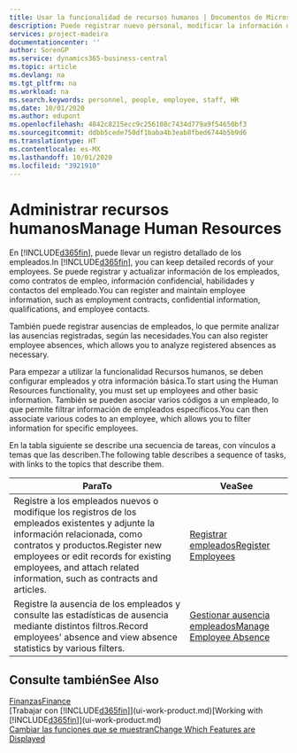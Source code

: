 ```yaml
---
title: Usar la funcionalidad de recursos humanos | Documentos de Microsoft
description: Puede registrar nuevo personal, modificar la información del personal existente y registrar y analizar las ausencias.
services: project-madeira
documentationcenter: ''
author: SorenGP
ms.service: dynamics365-business-central
ms.topic: article
ms.devlang: na
ms.tgt_pltfrm: na
ms.workload: na
ms.search.keywords: personnel, people, employee, staff, HR
ms.date: 10/01/2020
ms.author: edupont
ms.openlocfilehash: 4842c8215ecc9c256108c7434d779a9f54650bf3
ms.sourcegitcommit: ddbb5cede750df1baba4b3eab8fbed6744b5b9d6
ms.translationtype: HT
ms.contentlocale: es-MX
ms.lasthandoff: 10/01/2020
ms.locfileid: "3921910"
---
```

# <a name="manage-human-resources"></a><span data-ttu-id="16c7d-103">Administrar recursos humanos</span><span class="sxs-lookup"><span data-stu-id="16c7d-103">Manage Human Resources</span></span>
<span data-ttu-id="16c7d-104">En [!INCLUDE[d365fin](includes/d365fin_md.md)], puede llevar un registro detallado de los empleados.</span><span class="sxs-lookup"><span data-stu-id="16c7d-104">In [!INCLUDE[d365fin](includes/d365fin_md.md)], you can keep detailed records of your employees.</span></span> <span data-ttu-id="16c7d-105">Se puede registrar y actualizar información de los empleados, como contratos de empleo, información confidencial, habilidades y contactos del empleado.</span><span class="sxs-lookup"><span data-stu-id="16c7d-105">You can register and maintain employee information, such as employment contracts, confidential information, qualifications, and employee contacts.</span></span>

<span data-ttu-id="16c7d-106">También puede registrar ausencias de empleados, lo que permite analizar las ausencias registradas, según las necesidades.</span><span class="sxs-lookup"><span data-stu-id="16c7d-106">You can also register employee absences, which allows you to analyze registered absences as necessary.</span></span>

<span data-ttu-id="16c7d-107">Para empezar a utilizar la funcionalidad Recursos humanos, se deben configurar empleados y otra información básica.</span><span class="sxs-lookup"><span data-stu-id="16c7d-107">To start using the Human Resources functionality, you must set up employees and other basic information.</span></span> <span data-ttu-id="16c7d-108">También se pueden asociar varios códigos a un empleado, lo que permite filtrar información de empleados específicos.</span><span class="sxs-lookup"><span data-stu-id="16c7d-108">You can then associate various codes to an employee, which allows you to filter information for specific employees.</span></span>

<span data-ttu-id="16c7d-109">En la tabla siguiente se describe una secuencia de tareas, con vínculos a temas que las describen.</span><span class="sxs-lookup"><span data-stu-id="16c7d-109">The following table describes a sequence of tasks, with links to the topics that describe them.</span></span>

| <span data-ttu-id="16c7d-110">Para</span><span class="sxs-lookup"><span data-stu-id="16c7d-110">To</span></span> | <span data-ttu-id="16c7d-111">Vea</span><span class="sxs-lookup"><span data-stu-id="16c7d-111">See</span></span> |
| --- | --- |
| <span data-ttu-id="16c7d-112">Registre a los empleados nuevos o modifique los registros de los empleados existentes y adjunte la información relacionada, como contratos y productos.</span><span class="sxs-lookup"><span data-stu-id="16c7d-112">Register new employees or edit records for existing employees, and attach related information, such as contracts and articles.</span></span> |[<span data-ttu-id="16c7d-113">Registrar empleados</span><span class="sxs-lookup"><span data-stu-id="16c7d-113">Register Employees</span></span>](hr-how-register-employees.md) |
| <span data-ttu-id="16c7d-114">Registre la ausencia de los empleados y consulte las estadísticas de ausencia mediante distintos filtros.</span><span class="sxs-lookup"><span data-stu-id="16c7d-114">Record employees' absence and view absence statistics by various filters.</span></span> |[<span data-ttu-id="16c7d-115">Gestionar ausencia empleados</span><span class="sxs-lookup"><span data-stu-id="16c7d-115">Manage Employee Absence</span></span>](hr-how-manage-absence.md) |

## <a name="see-also"></a><span data-ttu-id="16c7d-116">Consulte también</span><span class="sxs-lookup"><span data-stu-id="16c7d-116">See Also</span></span>
[<span data-ttu-id="16c7d-117">Finanzas</span><span class="sxs-lookup"><span data-stu-id="16c7d-117">Finance</span></span>](finance.md)  
<span data-ttu-id="16c7d-118">[Trabajar con [!INCLUDE[d365fin](includes/d365fin_md.md)]](ui-work-product.md)</span><span class="sxs-lookup"><span data-stu-id="16c7d-118">[Working with [!INCLUDE[d365fin](includes/d365fin_md.md)]](ui-work-product.md)</span></span>  
[<span data-ttu-id="16c7d-119">Cambiar las funciones que se muestran</span><span class="sxs-lookup"><span data-stu-id="16c7d-119">Change Which Features are Displayed</span></span>](ui-experiences.md)        
